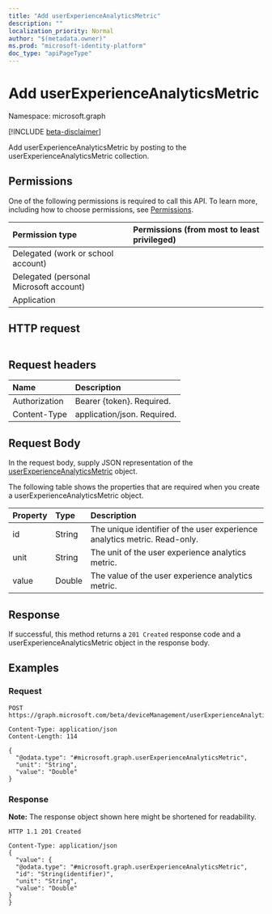 ```yaml
---
title: "Add userExperienceAnalyticsMetric"
description: ""
localization_priority: Normal
author: "$(metadata.owner)"
ms.prod: "microsoft-identity-platform"
doc_type: "apiPageType"
---
```


# Add userExperienceAnalyticsMetric

Namespace: microsoft.graph

[!INCLUDE [beta-disclaimer](../../includes/beta-disclaimer.md)]

Add userExperienceAnalyticsMetric by posting to the userExperienceAnalyticsMetric collection.

## Permissions

One of the following permissions is required to call this API. To learn more, including how to choose permissions, see [Permissions](/graph/permissions-reference).

| Permission type                        | Permissions (from most to least privileged) |
| :------------------------------------- | :------------------------------------------ |
| Delegated (work or school account)     |                                             |
| Delegated (personal Microsoft account) |                                             |
| Application                            |                                             |

## HTTP request

<!-- {
  "blockType": "ignored"
}
-->

```http

```

## Request headers

| Name          | Description                 |
| :------------ | :-------------------------- |
| Authorization | Bearer {token}. Required.   |
| Content-Type  | application/json. Required. |

## Request Body

In the request body, supply JSON representation of the [userExperienceAnalyticsMetric](../resources/intune-userexperienceanalyticsmetric.md) object.

<!-- Actions and Functions -->

<!-- CRUD Methods -->

The following table shows the properties that are required when you create a userExperienceAnalyticsMetric object.

| Property | Type   | Description                                                               |
| :------- | :----- | :------------------------------------------------------------------------ |
| id       | String | The unique identifier of the user experience analytics metric. Read-only. |
| unit     | String | The unit of the user experience analytics metric.                         |
| value    | Double | The value of the user experience analytics metric.                        |

## Response

If successful, this method returns a `201 Created` response code and a userExperienceAnalyticsMetric object in the response body.

## Examples

### Request

<!-- {
  "blockType": "request",
  "name": "add_userexperienceanalyticsmetric"
}
-->

```http
POST https://graph.microsoft.com/beta/deviceManagement/userExperienceAnalyticsCategories/{id}/metricValues/{id}

Content-Type: application/json
Content-Length: 114

{
  "@odata.type": "#microsoft.graph.userExperienceAnalyticsMetric",
  "unit": "String",
  "value": "Double"
}

```

### Response

**Note:** The response object shown here might be shortened for readability.

<!-- {
  "blockType": "response",
  "truncated": true,
  "@odata.type": "microsoft.management.services.api.userExperienceAnalyticsMetric"
}
-->

```http
HTTP 1.1 201 Created

Content-Type: application/json
{
  "value": {
  "@odata.type": "#microsoft.graph.userExperienceAnalyticsMetric",
  "id": "String(identifier)",
  "unit": "String",
  "value": "Double"
}
}

```
